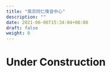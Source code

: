 ```yaml
---
title: "南京同仁嗓音中心"
description: ""
date: 2021-06-06T15:34:04+08:00
draft: false
weight: 0
---
```

# Under Construction